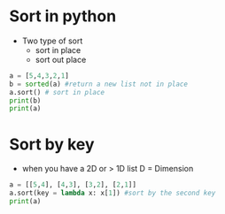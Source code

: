 # Sort in python
- Two type of sort
	- sort in place
	- sort out place

```python
a = [5,4,3,2,1]
b = sorted(a) #return a new list not in place
a.sort() # sort in place
print(b)
print(a)
```

# Sort by key
- when you have a 2D or > 1D list  D = Dimension
```python
a = [[5,4], [4,3], [3,2], [2,1]]
a.sort(key = lambda x: x[1]) #sort by the second key
print(a)
```